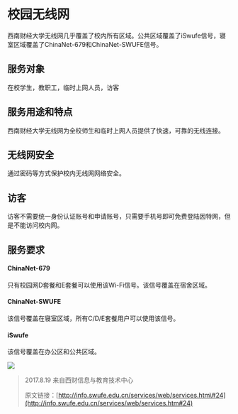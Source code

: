 # 校园无线网

西南财经大学无线网几乎覆盖了校内所有区域。公共区域覆盖了iSwufe信号，寝室区域覆盖了ChinaNet-679和ChinaNet-SWUFE信号。



## 服务对象

在校学生，教职工，临时上网人员，访客

## 服务用途和特点

西南财经大学无线网为全校师生和临时上网人员提供了快速，可靠的无线连接。

## 无线网安全

通过密码等方式保护校内无线网网络安全。

## 访客

访客不需要统一身份认证账号和申请账号，只需要手机号即可免费登陆因特网，但是不能访问校内网。

## 服务要求

#### ChinaNet-679

只有校园网D套餐和E套餐可以使用该Wi-Fi信号。该信号覆盖在宿舍区域。

#### ChinaNet-SWUFE

该信号覆盖在寝室区域，所有C/D/E套餐用户可以使用该信号。

#### iSwufe

该信号覆盖在办公区和公共区域。

![](http://info.swufe.edu.cn/services/web/images/iswufe.png)

> 2017.8.19 来自西财信息与教育技术中心
>
> 原文链接：[http://info.swufe.edu.cn/services/web/services.htm\#24](http://info.swufe.edu.cn/services/web/services.htm#24)



